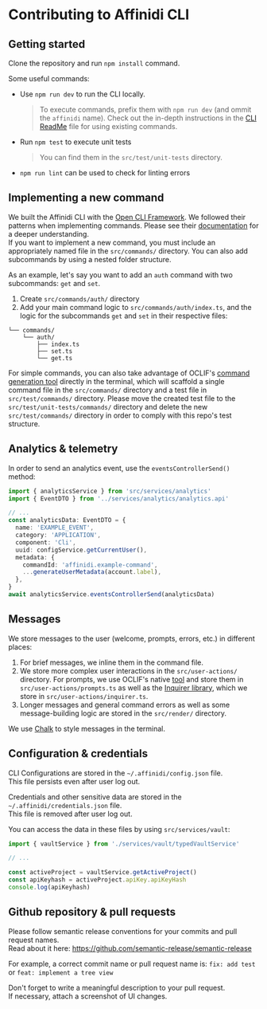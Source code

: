 # Contributing to Affinidi CLI

## Getting started

Clone the repository and run `npm install` command.

Some useful commands:

- Use `npm run dev` to run the CLI locally.
  > To execute commands, prefix them with `npm run dev` (and ommit the `affinidi` name).
  > Check out the in-depth instructions in the [CLI ReadMe](README.md) file for using existing commands.
- Run `npm test` to execute unit tests
  > You can find them in the `src/test/unit-tests` directory.
  <!-- - Run `npm run test:integration` to execute integration tests
    > You can find them in the `src/test/integration-test` directory. -->
- `npm run lint` can be used to check for linting errors

## Implementing a new command

We built the Affinidi CLI with the [Open CLI Framework](https://oclif.io/). We followed their patterns when implementing commands. Please see their [documentation](https://oclif.io/docs/introduction) for a deeper understanding.  
If you want to implement a new command, you must include an appropriately named file in the `src/commands/` directory. You can also add subcommands by using a nested folder structure.

As an example, let's say you want to add an `auth` command with two subcommands: `get` and `set`.

1. Create `src/commands/auth/` directory
2. Add your main command logic to `src/commands/auth/index.ts`, and the logic for the subcommands `get` and `set` in their respective files:

```src/
└── commands/
    └── auth/
        ├── index.ts
        ├── set.ts
        └── get.ts
```

For simple commands, you can also take advantage of OCLIF's [command generation tool](https://oclif.io/docs/generator_commands#oclif-generate-command-name) directly in the terminal, which will scaffold a single command file in the `src/commands/` directory and a test file in `src/test/commands/` directory. Please move the created test file to the `src/test/unit-tests/commands/` directory and delete the new `src/test/commands/` directory in order to comply with this repo's test structure.

## Analytics & telemetry

In order to send an analytics event, use the `eventsControllerSend()` method:

```ts
import { analyticsService } from 'src/services/analytics'
import { EventDTO } from '../services/analytics/analytics.api'

// ...
const analyticsData: EventDTO = {
  name: 'EXAMPLE_EVENT',
  category: 'APPLICATION',
  component: 'Cli',
  uuid: configService.getCurrentUser(),
  metadata: {
    commandId: 'affinidi.example-command',
    ...generateUserMetadata(account.label),
  },
}
await analyticsService.eventsControllerSend(analyticsData)
```

## Messages

We store messages to the user (welcome, prompts, errors, etc.) in different places:

1. For brief messages, we inline them in the command file.
2. We store more complex user interactions in the `src/user-actions/` directory. For prompts, we use OCLIF's native [tool](https://oclif.io/docs/prompting) and store them in `src/user-actions/prompts.ts` as well as the [Inquirer library](https://www.npmjs.com/package/inquirer), which we store in `src/user-actions/inquirer.ts`.
3. Longer messages and general command errors as well as some message-building logic are stored in the `src/render/` directory.

We use [Chalk](https://www.npmjs.com/package/chalk) to style messages in the terminal.

## Configuration & credentials

CLI Configurations are stored in the `~/.affinidi/config.json` file.  
This file persists even after user log out.

Credentials and other sensitive data are stored in the `~/.affinidi/credentials.json` file.  
This file is removed after user log out.

You can access the data in these files by using `src/services/vault`:

```ts
import { vaultService } from './services/vault/typedVaultService'

// ...

const activeProject = vaultService.getActiveProject()
const apiKeyhash = activeProject.apiKey.apiKeyHash
console.log(apiKeyhash)
```

## Github repository & pull requests

Please follow semantic release conventions for your commits and pull request names.  
Read about it here: https://github.com/semantic-release/semantic-release

For example, a correct commit name or pull request name is: `fix: add test` or `feat: implement a tree view`

Don't forget to write a meaningful description to your pull request.  
If necessary, attach a screenshot of UI changes.
